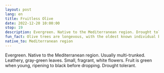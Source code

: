 ```yaml
---
layout: post
lang: en
title: Fruitless Olive
date: 2022-12-20 10:00:00
stop: 19
description: Evergreen. Native to the Mediterranean region. Drought tolerant.
fun_fact: Olive trees are longevous, with the oldest known individual being 3,350 years old, located in Abrantes, Portugal.
native_to: Mediterranean region
---
```

Evergreen. Native to the Mediterranean region. Usually multi-trunked. Leathery, gray-green leaves. Small, fragrant, white flowers. Fruit is green when young, ripening to black before dropping. Drought tolerant.
